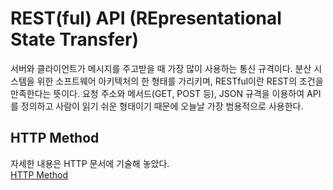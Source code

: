 # REST(ful) API (REpresentational State Transfer)
서버와 클라이언트가 메시지를 주고받을 때 가장 많이 사용하는 통신 규격이다.
분산 시스템을 위한 소프트웨어 아키텍처의 한 형태를 가리키며, RESTful이란 REST의 조건을 만족한다는 뜻이다. 요청 주소와 메서드(GET, POST 등), JSON 규격을 이용하여 API를 정의하고 사람이 읽기 쉬운 형태이기 때문에 오늘날 가장 범용적으로 사용한다.

## HTTP Method
자세한 내용은 HTTP 문서에 기술해 놓았다.<br>
[HTTP Method](https://github.com/j096/cs-study/tree/master/Internet/HTTP_HTTPS#%EC%9A%94%EC%B2%AD-%EB%A9%94%EC%84%9C%EB%93%9C)
